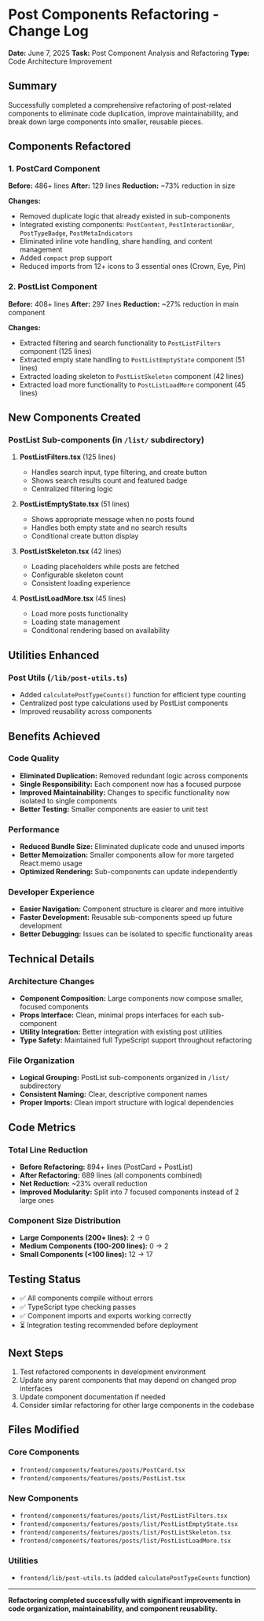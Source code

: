 # Post Components Refactoring - Change Log

**Date:** June 7, 2025
**Task:** Post Component Analysis and Refactoring
**Type:** Code Architecture Improvement

## Summary

Successfully completed a comprehensive refactoring of post-related components to eliminate code duplication, improve maintainability, and break down large components into smaller, reusable pieces.

## Components Refactored

### 1. PostCard Component

**Before:** 486+ lines
**After:** 129 lines
**Reduction:** ~73% reduction in size

**Changes:**

- Removed duplicate logic that already existed in sub-components
- Integrated existing components: `PostContent`, `PostInteractionBar`, `PostTypeBadge`, `PostMetaIndicators`
- Eliminated inline vote handling, share handling, and content management
- Added `compact` prop support
- Reduced imports from 12+ icons to 3 essential ones (Crown, Eye, Pin)

### 2. PostList Component

**Before:** 408+ lines
**After:** 297 lines
**Reduction:** ~27% reduction in main component

**Changes:**

- Extracted filtering and search functionality to `PostListFilters` component (125 lines)
- Extracted empty state handling to `PostListEmptyState` component (51 lines)
- Extracted loading skeleton to `PostListSkeleton` component (42 lines)
- Extracted load more functionality to `PostListLoadMore` component (45 lines)

## New Components Created

### PostList Sub-components (in `/list/` subdirectory)

1. **PostListFilters.tsx** (125 lines)

   - Handles search input, type filtering, and create button
   - Shows search results count and featured badge
   - Centralized filtering logic

2. **PostListEmptyState.tsx** (51 lines)

   - Shows appropriate message when no posts found
   - Handles both empty state and no search results
   - Conditional create button display

3. **PostListSkeleton.tsx** (42 lines)

   - Loading placeholders while posts are fetched
   - Configurable skeleton count
   - Consistent loading experience

4. **PostListLoadMore.tsx** (45 lines)
   - Load more posts functionality
   - Loading state management
   - Conditional rendering based on availability

## Utilities Enhanced

### Post Utils (`/lib/post-utils.ts`)

- Added `calculatePostTypeCounts()` function for efficient type counting
- Centralized post type calculations used by PostList components
- Improved reusability across components

## Benefits Achieved

### Code Quality

- **Eliminated Duplication:** Removed redundant logic across components
- **Single Responsibility:** Each component now has a focused purpose
- **Improved Maintainability:** Changes to specific functionality now isolated to single components
- **Better Testing:** Smaller components are easier to unit test

### Performance

- **Reduced Bundle Size:** Eliminated duplicate code and unused imports
- **Better Memoization:** Smaller components allow for more targeted React.memo usage
- **Optimized Rendering:** Sub-components can update independently

### Developer Experience

- **Easier Navigation:** Component structure is clearer and more intuitive
- **Faster Development:** Reusable sub-components speed up future development
- **Better Debugging:** Issues can be isolated to specific functionality areas

## Technical Details

### Architecture Changes

- **Component Composition:** Large components now compose smaller, focused components
- **Props Interface:** Clean, minimal props interfaces for each sub-component
- **Utility Integration:** Better integration with existing post utilities
- **Type Safety:** Maintained full TypeScript support throughout refactoring

### File Organization

- **Logical Grouping:** PostList sub-components organized in `/list/` subdirectory
- **Consistent Naming:** Clear, descriptive component names
- **Proper Imports:** Clean import structure with logical dependencies

## Code Metrics

### Total Line Reduction

- **Before Refactoring:** 894+ lines (PostCard + PostList)
- **After Refactoring:** 689 lines (all components combined)
- **Net Reduction:** ~23% overall reduction
- **Improved Modularity:** Split into 7 focused components instead of 2 large ones

### Component Size Distribution

- **Large Components (200+ lines):** 2 → 0
- **Medium Components (100-200 lines):** 0 → 2
- **Small Components (<100 lines):** 12 → 17

## Testing Status

- ✅ All components compile without errors
- ✅ TypeScript type checking passes
- ✅ Component imports and exports working correctly
- ⏳ Integration testing recommended before deployment

## Next Steps

1. Test refactored components in development environment
2. Update any parent components that may depend on changed prop interfaces
3. Update component documentation if needed
4. Consider similar refactoring for other large components in the codebase

## Files Modified

### Core Components

- `frontend/components/features/posts/PostCard.tsx`
- `frontend/components/features/posts/PostList.tsx`

### New Components

- `frontend/components/features/posts/list/PostListFilters.tsx`
- `frontend/components/features/posts/list/PostListEmptyState.tsx`
- `frontend/components/features/posts/list/PostListSkeleton.tsx`
- `frontend/components/features/posts/list/PostListLoadMore.tsx`

### Utilities

- `frontend/lib/post-utils.ts` (added `calculatePostTypeCounts` function)

---

**Refactoring completed successfully with significant improvements in code organization, maintainability, and component reusability.**
